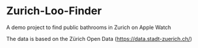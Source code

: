# Zurich-Loo-Finder
A demo project to find public bathrooms in Zurich on Apple Watch

The data is based on the Zürich Open Data (https://data.stadt-zuerich.ch/)
